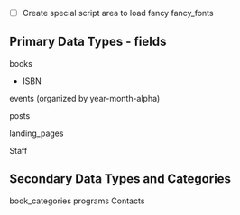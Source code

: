 

- [ ] Create special script area to load fancy fancy_fonts


## Primary Data Types - fields
books
- ISBN

events (organized by year-month-alpha)

posts

landing_pages

Staff


## Secondary Data Types and Categories

book_categories
programs
Contacts
